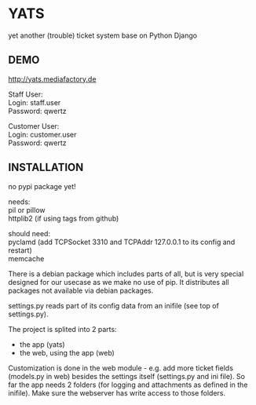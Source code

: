 YATS
====

yet another (trouble) ticket system base on Python Django

DEMO
-----
http://yats.mediafactory.de

Staff User:  
Login: staff.user  
Password: qwertz  

Customer User:  
Login: customer.user  
Password: qwertz  

INSTALLATION
-----
no pypi package yet!

needs:  
pil or pillow  
httplib2 (if using tags from github)  

should need:  
pyclamd (add TCPSocket 3310 and TCPAddr 127.0.0.1 to its config and restart)  
memcache  

There is a debian package which includes parts of all, but is very special designed for our usecase as we make no use of pip. It distributes all packages not available via debian packages.

settings.py reads part of its config data from an inifile (see top of settings.py).

The project is splited into 2 parts:
- the app (yats)
- the web, using the app (web)

Customization is done in the web module - e.g. add more ticket fields (models.py in web) besides the settings itself (settings.py and ini file).
So far the app needs 2 folders (for logging and attachments as defined in the inifile). Make sure the webserver has write access to those folders.
